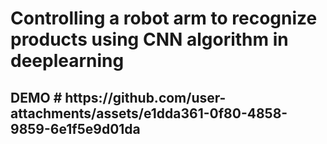 <h1> Controlling a robot arm to recognize products using CNN algorithm in deeplearning

<h2>DEMO
# https://github.com/user-attachments/assets/e1dda361-0f80-4858-9859-6e1f5e9d01da
